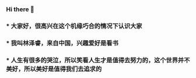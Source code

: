 ### Hi there 👋


### * 大家好，很高兴在这个机缘巧合的情况下认识大家
### * 我叫林泽睿，来自中国，兴趣爱好是看书
### * 人生有很多的哭泣，所以笑看人生才是值得去努力的，这个世界并不美好，所以美好是值得我们去追求的
